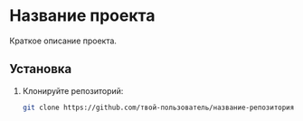 # Название проекта

Краткое описание проекта.

## Установка

1. Клонируйте репозиторий:
   ```bash
   git clone https://github.com/твой-пользователь/название-репозитория.git

